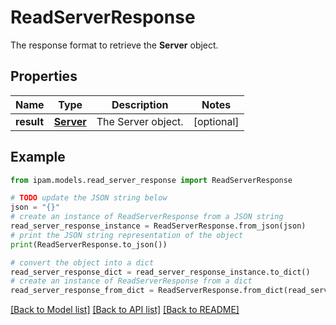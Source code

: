 # ReadServerResponse

The response format to retrieve the __Server__ object.

## Properties

Name | Type | Description | Notes
------------ | ------------- | ------------- | -------------
**result** | [**Server**](Server.md) | The Server object. | [optional] 

## Example

```python
from ipam.models.read_server_response import ReadServerResponse

# TODO update the JSON string below
json = "{}"
# create an instance of ReadServerResponse from a JSON string
read_server_response_instance = ReadServerResponse.from_json(json)
# print the JSON string representation of the object
print(ReadServerResponse.to_json())

# convert the object into a dict
read_server_response_dict = read_server_response_instance.to_dict()
# create an instance of ReadServerResponse from a dict
read_server_response_from_dict = ReadServerResponse.from_dict(read_server_response_dict)
```
[[Back to Model list]](../README.md#documentation-for-models) [[Back to API list]](../README.md#documentation-for-api-endpoints) [[Back to README]](../README.md)


